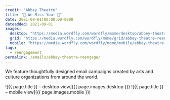 ```yaml
---
credit: "Abbey Theatre"
title: "👋 We Miss You! 👋"
date: 2021-09-01T00:00:00-0800
dateadded: 2021-09-01
images:
  desktop: "https://media.wordfly.com/wordfly/mome/desktop/abbey-theatre-reengage.jpg"
  grid: "https://media.wordfly.com/wordfly/mome/grid/abbey-theatre-reengage.jpg"
  mobile: "https://media.wordfly.com/wordfly/mome/mobile/abbey-theatre-reengage.jpg"
tags:
  - reengagement
permalink: /emails/abbey-theatre-reengage/
---
```

We feature thoughtfully designed email campaigns created by arts and culture organizations from around the world.

![{{ page.title }} – desktop view]({{ page.images.desktop }})
![{{ page.title }} – mobile view]({{ page.images.mobile }})
